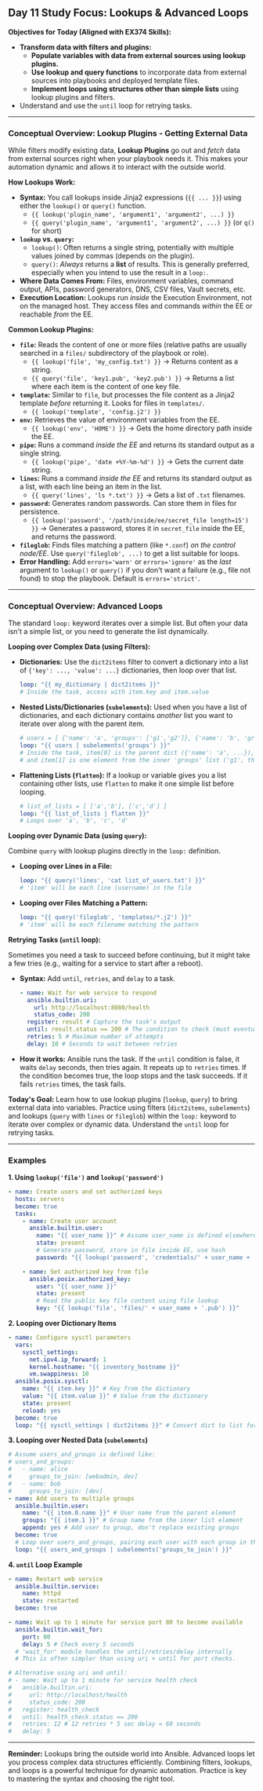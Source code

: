 ## Day 11 Study Focus: Lookups & Advanced Loops

**Objectives for Today (Aligned with EX374 Skills):**

* **Transform data with filters and plugins:**
    * **Populate variables with data from external sources using lookup plugins.**
    * **Use lookup and query functions** to incorporate data from external sources into playbooks and deployed template files.
    * **Implement loops using structures other than simple lists** using lookup plugins and filters.
* Understand and use the `until` loop for retrying tasks.

---

### Conceptual Overview: Lookup Plugins - Getting External Data

While filters modify existing data, **Lookup Plugins** go out and *fetch* data from external sources right when your playbook needs it. This makes your automation dynamic and allows it to interact with the outside world.

**How Lookups Work:**

* **Syntax:** You call lookups inside Jinja2 expressions (`{{ ... }}`) using either the `lookup()` or `query()` function.
    * `{{ lookup('plugin_name', 'argument1', 'argument2', ...) }}`
    * `{{ query('plugin_name', 'argument1', 'argument2', ...) }}` (or `q()` for short)
* **`lookup` vs. `query`:**
    * `lookup()`: Often returns a single string, potentially with multiple values joined by commas (depends on the plugin).
    * `query()`: *Always* returns a **list** of results. This is generally preferred, especially when you intend to use the result in a `loop:`.
* **Where Data Comes From:** Files, environment variables, command output, APIs, password generators, DNS, CSV files, Vault secrets, etc.
* **Execution Location:** Lookups run *inside* the Execution Environment, not on the managed host. They access files and commands *within* the EE or reachable *from* the EE.

**Common Lookup Plugins:**

* **`file`:** Reads the content of one or more files (relative paths are usually searched in a `files/` subdirectory of the playbook or role).
    * `{{ lookup('file', 'my_config.txt') }}` -> Returns content as a string.
    * `{{ query('file', 'key1.pub', 'key2.pub') }}` -> Returns a list where each item is the content of one key file.
* **`template`:** Similar to `file`, but processes the file content as a Jinja2 template *before* returning it. Looks for files in `templates/`.
    * `{{ lookup('template', 'config.j2') }}`
* **`env`:** Retrieves the value of environment variables from the EE.
    * `{{ lookup('env', 'HOME') }}` -> Gets the home directory path inside the EE.
* **`pipe`:** Runs a command *inside the EE* and returns its standard output as a single string.
    * `{{ lookup('pipe', 'date +%Y-%m-%d') }}` -> Gets the current date string.
* **`lines`:** Runs a command *inside the EE* and returns its standard output as a list, with each line being an item in the list.
    * `{{ query('lines', 'ls *.txt') }}` -> Gets a list of `.txt` filenames.
* **`password`:** Generates random passwords. Can store them in files for persistence.
    * `{{ lookup('password', '/path/inside/ee/secret_file length=15') }}` -> Generates a password, stores it in `secret_file` inside the EE, and returns the password.
* **`fileglob`:** Finds files matching a pattern (like `*.conf`) *on the control node/EE*. Use `query('fileglob', ...)` to get a list suitable for loops.
* **Error Handling:** Add `errors='warn'` or `errors='ignore'` as the *last* argument to `lookup()` or `query()` if you don't want a failure (e.g., file not found) to stop the playbook. Default is `errors='strict'`.

---

### Conceptual Overview: Advanced Loops

The standard `loop:` keyword iterates over a simple list. But often your data isn't a simple list, or you need to generate the list dynamically.

**Looping over Complex Data (using Filters):**

* **Dictionaries:** Use the `dict2items` filter to convert a dictionary into a list of `{'key': ..., 'value': ...}` dictionaries, then loop over that list.
    ```yaml
    loop: "{{ my_dictionary | dict2items }}"
    # Inside the task, access with item.key and item.value
    ```
* **Nested Lists/Dictionaries (`subelements`):** Used when you have a list of dictionaries, and each dictionary contains *another* list you want to iterate over along with the parent item.
    ```yaml
    # users = [ {'name': 'a', 'groups': ['g1','g2']}, {'name': 'b', 'groups': ['g2','g3']} ]
    loop: "{{ users | subelements('groups') }}"
    # Inside the task, item[0] is the parent dict ({'name': 'a', ...}),
    # and item[1] is one element from the inner 'groups' list ('g1', then 'g2', etc.)
    ```
* **Flattening Lists (`flatten`):** If a lookup or variable gives you a list containing other lists, use `flatten` to make it one simple list before looping.
    ```yaml
    # list_of_lists = [ ['a','b'], ['c','d'] ]
    loop: "{{ list_of_lists | flatten }}"
    # Loops over 'a', 'b', 'c', 'd'
    ```

**Looping over Dynamic Data (using `query`):**

Combine `query` with lookup plugins directly in the `loop:` definition.

* **Looping over Lines in a File:**
    ```yaml
    loop: "{{ query('lines', 'cat list_of_users.txt') }}"
    # 'item' will be each line (username) in the file
    ```
* **Looping over Files Matching a Pattern:**
    ```yaml
    loop: "{{ query('fileglob', 'templates/*.j2') }}"
    # 'item' will be each filename matching the pattern
    ```

**Retrying Tasks (`until` loop):**

Sometimes you need a task to succeed before continuing, but it might take a few tries (e.g., waiting for a service to start after a reboot).

* **Syntax:** Add `until`, `retries`, and `delay` to a task.
    ```yaml
    - name: Wait for web service to respond
      ansible.builtin.uri:
        url: http://localhost:8080/health
        status_code: 200
      register: result # Capture the task's output
      until: result.status == 200 # The condition to check (must eventually be true)
      retries: 5 # Maximum number of attempts
      delay: 10 # Seconds to wait between retries
    ```
* **How it works:** Ansible runs the task. If the `until` condition is false, it waits `delay` seconds, then tries again. It repeats up to `retries` times. If the condition becomes true, the loop stops and the task succeeds. If it fails `retries` times, the task fails.

**Today's Goal:** Learn how to use lookup plugins (`lookup`, `query`) to bring external data into variables. Practice using filters (`dict2items`, `subelements`) and lookups (`query` with `lines` or `fileglob`) within the `loop:` keyword to iterate over complex or dynamic data. Understand the `until` loop for retrying tasks.

---

### Examples

**1. Using `lookup('file')` and `lookup('password')`**

```yaml
- name: Create users and set authorized keys
  hosts: servers
  become: true
  tasks:
    - name: Create user account
      ansible.builtin.user:
        name: "{{ user_name }}" # Assume user_name is defined elsewhere
        state: present
        # Generate password, store in file inside EE, use hash
        password: "{{ lookup('password', 'credentials/' + user_name + '.pass len=12') | password_hash('sha512') }}"

    - name: Set authorized key from file
      ansible.posix.authorized_key:
        user: "{{ user_name }}"
        state: present
        # Read the public key file content using file lookup
        key: "{{ lookup('file', 'files/' + user_name + '.pub') }}"
```

**2. Looping over Dictionary Items**

```yaml
- name: Configure sysctl parameters
  vars:
    sysctl_settings:
      net.ipv4.ip_forward: 1
      kernel.hostname: "{{ inventory_hostname }}"
      vm.swappiness: 10
  ansible.posix.sysctl:
    name: "{{ item.key }}" # Key from the dictionary
    value: "{{ item.value }}" # Value from the dictionary
    state: present
    reload: yes
  become: true
  loop: "{{ sysctl_settings | dict2items }}" # Convert dict to list for loop
```

**3. Looping over Nested Data (`subelements`)**

```yaml
# Assume users_and_groups is defined like:
# users_and_groups:
#   - name: alice
#     groups_to_join: [webadmin, dev]
#   - name: bob
#     groups_to_join: [dev]
- name: Add users to multiple groups
  ansible.builtin.user:
    name: "{{ item.0.name }}" # User name from the parent element
    groups: "{{ item.1 }}" # Group name from the inner list element
    append: yes # Add user to group, don't replace existing groups
  become: true
  # Loop over users_and_groups, pairing each user with each group in their 'groups_to_join' list
  loop: "{{ users_and_groups | subelements('groups_to_join') }}"
```

**4. `until` Loop Example**

```yaml
- name: Restart web service
  ansible.builtin.service:
    name: httpd
    state: restarted
  become: true

- name: Wait up to 1 minute for service port 80 to become available
  ansible.builtin.wait_for:
    port: 80
    delay: 5 # Check every 5 seconds
  # 'wait_for' module handles the until/retries/delay internally
  # This is often simpler than using uri + until for port checks.

# Alternative using uri and until:
# - name: Wait up to 1 minute for service health check
#   ansible.builtin.uri:
#     url: http://localhost/health
#     status_code: 200
#   register: health_check
#   until: health_check.status == 200
#   retries: 12 # 12 retries * 5 sec delay = 60 seconds
#   delay: 5
```

---

**Reminder:** Lookups bring the outside world into Ansible. Advanced loops let you process complex data structures efficiently. Combining filters, lookups, and loops is a powerful technique for dynamic automation. Practice is key to mastering the syntax and choosing the right tool.
